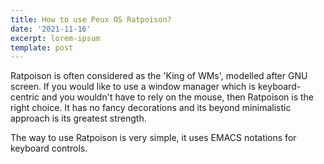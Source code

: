 ```yaml
---
title: How to use Peux OS Ratpoison?
date: '2021-11-16'
excerpt: lorem-ipsum
template: post
---
```

Ratpoison is often considered as the 'King of WMs', modelled after GNU screen. If you would like to use a window manager which is keyboard-centric and you wouldn't have to rely on the mouse, then Ratpoison is the right choice. It has no fancy decorations and its beyond minimalistic approach is its greatest strength.

The way to use Ratpoison is very simple, it uses EMACS notations for keyboard controls. 
